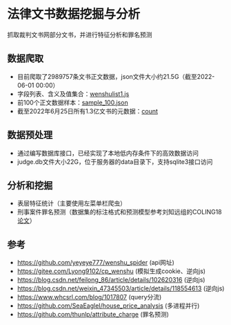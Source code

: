 # 法律文书数据挖掘与分析

抓取裁判文书网部分文书，并进行特征分析和罪名预测

## 数据爬取
- 目前爬取了2989757条文书正文数据，json文件大小约21.5G（截至2022-06-01 00:00）
- 字段列表、含义及值集合：[wenshulist1.js](data/wenshulist1.js)
- 前100个正文数据样本：[sample_100.json](data/sample_100.json)
- 截至2022年6月25日所有1.3亿文书的元数据：[count](data/count)

## 数据预处理
- 通过编写数据库接口，已经实现了本地低内存条件下的高效数据访问
- judge.db文件大小22G，位于服务器的data目录下，支持sqlite3接口访问

## 分析和挖掘
- 表层特征统计（主要使用左菜单栏爬虫）
- 刑事案件罪名预测（数据集的标注格式和预测模型参考刘知远组的COLING18[论文](http://nlp.csai.tsinghua.edu.cn/~tcc/publications/coling2018_attribute.pdf)）

## 参考
- https://github.com/yeyeye777/wenshu_spider (api网址)
- https://gitee.com/Lyong9102/cp_wenshu (模拟生成cookie、逆向js)
- https://blog.csdn.net/feilong_86/article/details/102620316 (逆向js)
- https://blog.csdn.net/weixin_47345503/article/details/118554613 (逆向js)
- https://www.whcsrl.com/blog/1017807 (query分流)
- https://github.com/SeaEagleI/house_price_analysis (多进程并行)
- https://github.com/thunlp/attribute_charge (罪名预测)
